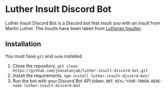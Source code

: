 # Luther Insult Discord Bot

Luther Insult Discord Bot is a Discord bot that insult you with an insult from Martin Luther. The insults have been taken from [Lutheran Insulter](https://ergofabulous.org/luther/).

## Installation
You must have `git` and `node` installed.

1. Clone the repository.
    `git clone https://github.com/joonatanjak/luther-insult-discord-bot.git`
2. Install the requirements.
    `npm install luther-insult-djsckrd-bot/`
3. Run the bot with your Discord Bot API token.
    `BOT_KEY='YOUR-TOKEN-HERE' node luther-insult-discord-bot`